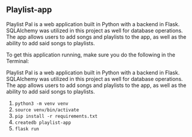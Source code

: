 ## Playlist-app

Playlist Pal is a web application built in Python with a backend in Flask. SQLAlchemy was utilized in this project as well for database operations. The app allows users to add songs and playlists to the app, as well as the ability to add said songs to playlists.

To get this application running, make sure you do the following in the Terminal:

Playlist Pal is a web application built in Python with a backend in Flask. SQLAlchemy was utilized in this project as well for database operations. The app allows users to add songs and playlists to the app, as well as the ability to add said songs to playlists.

1. `python3 -m venv venv`
2. `source venv/bin/activate`
3. `pip install -r requirements.txt`
4. `createdb playlist-app`
5. `flask run`
